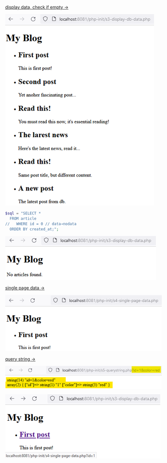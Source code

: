 [display data, check if empty →][def]

![Alt text](img/displayDBData.png)

```php
$sql = "SELECT *
  FROM article
//   WHERE id = 0 // data→nodata
  ORDER BY created_at;";
```

![Alt text](img/noData.png)

[def]: ../s3-display-db-data.php

[single page data →][def2]

![Alt text](img/singlePageData.png)

[def2]: ../s4-single-page-data.php

[query string →][def3]

![Alt text](img/queryString.png)

![Alt text](img/singlePageData2.png)

[def3]: ../s5-querystring.php
